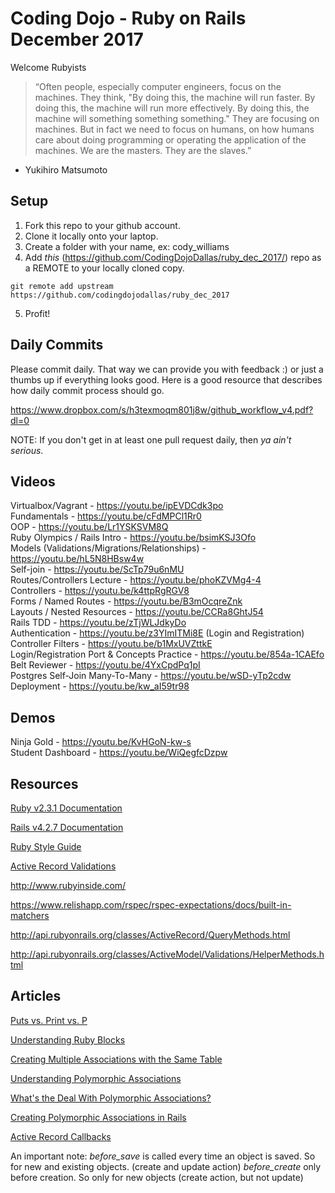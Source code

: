 # Coding Dojo - Ruby on Rails December 2017

Welcome Rubyists 

> “Often people, especially computer engineers, focus on the machines. They think, "By doing this, the machine will run faster. By doing this, the machine will run more effectively. By doing this, the machine will something something something." They are focusing on machines. But in fact we need to focus on humans, on how humans care about doing programming or operating the application of the machines. We are the masters. They are the slaves.”
- Yukihiro Matsumoto

## Setup
 1. Fork this repo to your github account.
 2. Clone it locally onto your laptop.
 3. Create a folder with your name, ex: cody_williams
 4. Add *this* (https://github.com/CodingDojoDallas/ruby_dec_2017/) repo as a REMOTE to your locally cloned copy.
```
git remote add upstream https://github.com/codingdojodallas/ruby_dec_2017
```
 5. Profit!

## Daily Commits

Please commit daily. That way we can provide you with feedback :) or just a thumbs up if everything looks good. Here is a good resource that describes how daily commit process should go.

https://www.dropbox.com/s/h3texmoqm801j8w/github_workflow_v4.pdf?dl=0

NOTE: If you don't get in at least one pull request daily, then *_ya ain't serious_*.

## Videos
Virtualbox/Vagrant - https://youtu.be/ipEVDCdk3po <br>
Fundamentals - https://youtu.be/cFdMPCl1Rr0 <br>
OOP - https://youtu.be/Lr1YSKSVM8Q <br>
Ruby Olympics / Rails Intro - https://youtu.be/bsimKSJ3Ofo <br>
Models (Validations/Migrations/Relationships) - https://youtu.be/hL5N8HBsw4w <br>
Self-join - https://youtu.be/ScTp79u6nMU <br>
Routes/Controllers Lecture - https://youtu.be/phoKZVMg4-4 <br>
Controllers - https://youtu.be/k4ttpRgRGV8 <br>
Forms / Named Routes - https://youtu.be/B3mOcqreZnk <br>
Layouts / Nested Resources - https://youtu.be/CCRa8GhtJ54 <br>
Rails TDD - https://youtu.be/zTjWLJdkyDo <br>
Authentication - https://youtu.be/z3YImITMi8E (Login and Registration) <br>
Controller Filters - https://youtu.be/b1MxUVZttkE <br>
Login/Registration Port & Concepts Practice - https://youtu.be/854a-1CAEfo <br>
Belt Reviewer - https://youtu.be/4YxCpdPq1pI <br>
Postgres Self-Join Many-To-Many - https://youtu.be/wSD-yTp2cdw <br>
Deployment - https://youtu.be/kw_aI59tr98 <br>

## Demos
Ninja Gold - https://youtu.be/KvHGoN-kw-s <br>
Student Dashboard - https://youtu.be/WiQegfcDzpw <br>

## Resources

[Ruby v2.3.1 Documentation](http://ruby-doc.org/core-2.3.1/ "Ruby v2.3.1 Documentation") <br>

[Rails v4.2.7 Documentation](http://guides.rubyonrails.org/v4.2/ "Rails v4.2.7 Documentation") <br>

[Ruby Style Guide](https://github.com/bbatsov/ruby-style-guide "Ruby Style Guide") <br>

[Active Record Validations](http://guides.rubyonrails.org/active_record_validations.html "Active Record Validations") <br>

http://www.rubyinside.com/

https://www.relishapp.com/rspec/rspec-expectations/docs/built-in-matchers

http://api.rubyonrails.org/classes/ActiveRecord/QueryMethods.html

http://api.rubyonrails.org/classes/ActiveModel/Validations/HelperMethods.html

## Articles

[Puts vs. Print vs. P](https://gist.github.com/MilanGrubnic70/11092705 "Puts vs. Print vs. P") <br>

[Understanding Ruby Blocks](http://mixandgo.com/blog/mastering-ruby-blocks-in-less-than-5-minutes "Understanding Ruby Blocks") <br>

[Creating Multiple Associations with the Same Table](http://www.spacevatican.org/2008/5/6/creating-multiple-associations-with-the-same-table/ "Creating Multiple Associations with the Same Table") <br>

[Understanding Polymorphic Associations](https://launchschool.com/blog/understanding-polymorphic-associations-in-rails "Understanding Polymorphic Associations") <br>

[What's the Deal With Polymorphic Associations?](https://robots.thoughtbot.com/whats-the-deal-with-rails-polymorphic-associations "What's the Deal With Polymorphic Associations?") <br>

[Creating Polymorphic Associations in Rails](http://culttt.com/2016/01/13/creating-polymorphic-relationships-in-ruby-on-rails/ "Creating Polymorphic Associations in Rails") <br>

[Active Record Callbacks](http://guides.rubyonrails.org/active_record_callbacks.html#available-callbacks "Active Record Callbacks") <br>

An important note:
*before_save* is called every time an object is saved. So for new and existing objects. (create and update action)
*before_create* only before creation. So only for new objects (create action, but not update)
